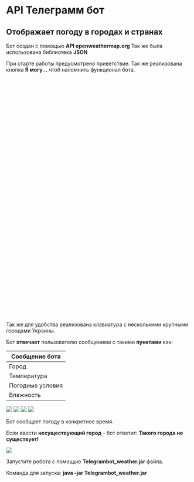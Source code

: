 # API Телеграмм бот
## Отображает погоду в городах и странах

Бот создан с помощью **API openweathermap.org**
Так же была использована библиотека **JSON**

При старте работы предусмотрено приветствие. Так же реализована кнопка **Я могу...** чтоб напомнить функционал бота.

 <img scr="Screenshot's/2.jpg" weight="325"  height="650">
 
 


Так же для удобства реализована клавиатура с несколькими крупными городами Украины.

Бот **отвечает** пользователю сообщением с такими **пунктами** как:

**Сообщение бота** |
------------ |
Город  |
Температура| 
Погодные условия|
Влажность|

![](Screenshot's/5.jpg)
![](Screenshot's/6.jpg)
![](Screenshot's/7.jpg)
![](Screenshot's/8.jpg)

Бот сообщает погоду в конкретное время.

Если ввести **несуществующий город** - бот ответит: **Такого города не существует!**

![](Screenshot's/9.jpg)

Запустите робота с помощью **Telegrambot_weather.jar** файла.

Команда для запуска: **java -jar Telegrambot_weather.jar**
